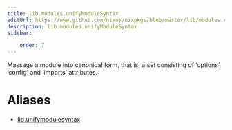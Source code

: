 ```yaml
---
title: lib.modules.unifyModuleSyntax
editUrl: https://www.github.com/nixos/nixpkgs/blob/master/lib/modules.nix#L458C23
description: lib.modules.unifyModuleSyntax
sidebar:

    order: 7
---
```


Massage a module into canonical form, that is, a set consisting
of ‘options’, ‘config’ and ‘imports’ attributes.


# Aliases

- [lib.unifymodulesyntax](/nix-doc-comments/reference/lib/lib-unifymodulesyntax)


